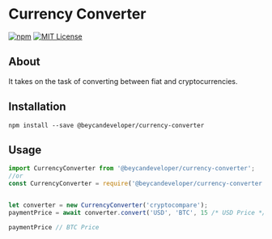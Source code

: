 # Currency Converter

[![npm][npm-image]][npm-url]
[![MIT License][mit-license-image]][mit-license-url]

[npm-url]: https://www.npmjs.com/package/@beycandeveloper/currency-converter
[npm-image]: https://img.shields.io/npm/v/@beycandeveloper/currency-converter.svg?label=npm%20version
[mit-license-url]: LICENSE
[mit-license-image]: https://camo.githubusercontent.com/d59450139b6d354f15a2252a47b457bb2cc43828/68747470733a2f2f696d672e736869656c64732e696f2f6e706d2f6c2f7365727665726c6573732e737667

## About

It takes on the task of converting between fiat and cryptocurrencies.

## Installation

`npm install --save @beycandeveloper/currency-converter`

## Usage

```js
import CurrencyConverter from '@beycandeveloper/currency-converter';
//or
const CurrencyConverter = require('@beycandeveloper/currency-converter');


let converter = new CurrencyConverter('cryptocompare');
paymentPrice = await converter.convert('USD', 'BTC', 15 /* USD Price */);

paymentPrice // BTC Price
```